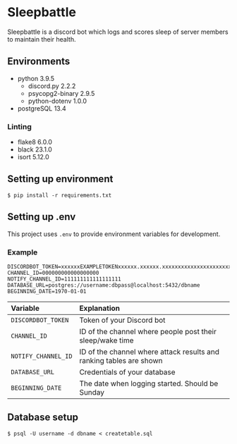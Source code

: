# Sleepbattle

Sleepbattle is a discord bot which logs and scores sleep of server members to maintain their health.


## Environments
- python 3.9.5
  - discord.py 2.2.2
  - psycopg2-binary 2.9.5
  - python-dotenv 1.0.0
- postgreSQL 13.4

### Linting
- flake8 6.0.0
- black 23.1.0
- isort 5.12.0

## Setting up environment
`$ pip install -r requirements.txt`

## Setting up .env
This project uses `.env` to provide environment variables for development.

### Example
```
DISCORDBOT_TOKEN=xxxxxxEXAMPLETOKENxxxxxx.xxxxxx.xxxxxxxxxxxxxxxxxxxxxxxxxxx
CHANNEL_ID=000000000000000000
NOTIFY_CHANNEL_ID=111111111111111111
DATABASE_URL=postgres://username:dbpass@localhost:5432/dbname
BEGINNING_DATE=1970-01-01
```
|Variable|Explanation|
|:--|:--|
|`DISCORDBOT_TOKEN`|Token of your Discord bot|
|`CHANNEL_ID`|ID of the channel where people post their sleep/wake time|
|`NOTIFY_CHANNEL_ID`|ID of the channel where attack results and ranking tables are shown|
|`DATABASE_URL`|Credentials of your database|
|`BEGINNING_DATE`|The date when logging started. Should be Sunday|

## Database setup
`$ psql -U username -d dbname < createtable.sql`
